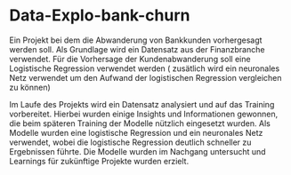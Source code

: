 # Data-Explo-bank-churn
Ein Projekt bei dem die Abwanderung von Bankkunden vorhergesagt werden soll. 
Als Grundlage wird ein Datensatz aus der Finanzbranche verwendet.
Für die Vorhersage der Kundenabwanderung soll eine Logistische Regression verwendet werden ( zusätlich wird ein neuronales Netz verwendet um den Aufwand der logistischen Regression vergleichen zu können)


Im Laufe des Projekts wird ein Datensatz analysiert und auf das Training vorbereitet. Hierbei wurden einige Insights und Informationen gewonnen, die beim späteren Training der Modelle nützlich eingesetzt wurden. Als Modelle wurden eine logistische Regression und ein neuronales Netz verwendet, wobei die logistische Regression deutlich schneller zu Ergebnissen führte. Die Modelle wurden im Nachgang untersucht und Learnings für zukünftige Projekte wurden erzielt.

